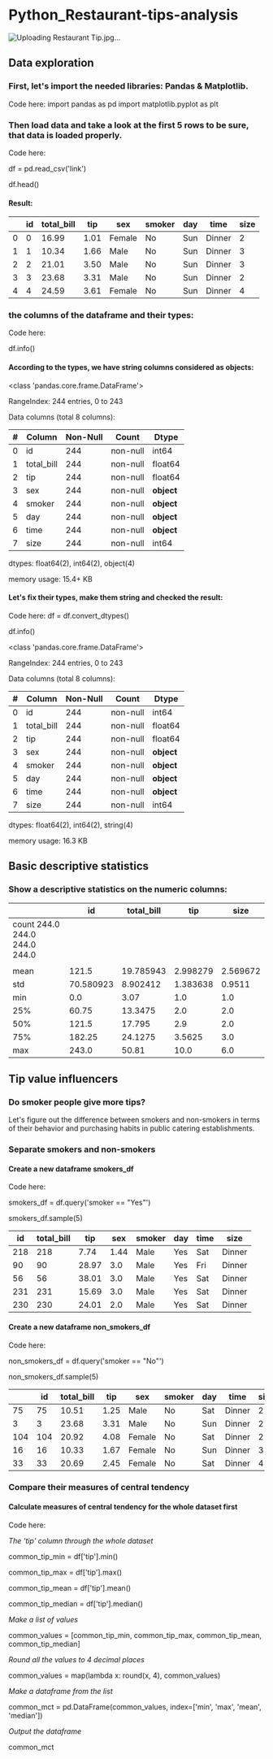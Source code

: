 # Python_Restaurant-tips-analysis
![Uploading Restaurant Tip.jpg…]()

## Data exploration

### First, let's import the needed libraries: Pandas & Matplotlib.

Code here:
  import pandas as pd
  import matplotlib.pyplot as plt
  
### Then load data and take a look at the first 5 rows to be sure, that data is loaded properly.

Code here:

  df = pd.read_csv('link')
  
  df.head()
  
#### Result:
  
|  |id  |total_bill  | tip|sex  |smoker  |day  |time  |size  |
| --- | --- | --- | --- | --- | --- | --- | --- | --- |
|  0| 0 |  16.99|  1.01|Female  |No  |Sun |Dinner  | 2 |
|  1|  1|  10.34|  1.66|  Male| No |Sun  | Dinner |3  |
|  2|  2| 21.01 |  3.50|  Male|  No| Sun | Dinner | 3 |
|  3|3  |  23.68| 3.31 |  Male|  No| Sun | Dinner |  2|
|4|4   |24.59|3.61|Female|No|Sun|Dinner|4|

### the columns of the dataframe and their types:

Code here:
 
  df.info()

#### According to the types, we have string columns considered as objects:

<class 'pandas.core.frame.DataFrame'>

RangeIndex: 244 entries, 0 to 243

Data columns (total 8 columns):

|#|Column|Non-Null|Count|Dtype|
|--- | ------   |   ------|--------|  -----  |
| 0|   id|          244 |non-null|    int64  |
| 1 |  total_bill|  244| non-null |   float64|
| 2 | tip  |       244| non-null  |  float64|
| 3 |  sex |        244| non-null |   **object** |
| 4 |  smoker|     244 |non-null  |  **object** |
| 5 |  day |        244| non-null |   **object** |
| 6 |  time  |      244 |non-null |   **object** |
| 7 |  size  |      244| non-null |   int64  |

dtypes: float64(2), int64(2), object(4)

memory usage: 15.4+ KB

#### Let's fix their types, make them string and checked the result:

Code here:
  df = df.convert_dtypes()
  
  df.info()
  
<class 'pandas.core.frame.DataFrame'>

RangeIndex: 244 entries, 0 to 243

Data columns (total 8 columns):

|#|Column|Non-Null|Count|Dtype|
|--- | ------   |   ------|--------|  -----  |
| 0|   id|          244 |non-null|    int64  |
| 1 |  total_bill|  244| non-null |   float64|
| 2 | tip  |       244| non-null  |  float64|
| 3 |  sex |        244| non-null |   **object** |
| 4 |  smoker|     244 |non-null  |  **object** |
| 5 |  day |        244| non-null |   **object** |
| 6 |  time  |      244 |non-null |   **object** |
| 7 |  size  |      244| non-null |   int64  |

dtypes: float64(2), int64(2), string(4)

memory usage: 16.3 KB

## Basic descriptive statistics

### Show a descriptive statistics on the numeric columns:

||	id|	total_bill|	tip|	size|
|----|---|---|---|---|
|count	244.0	244.0	244.0	244.0
|  |  |  |  |  |
|mean|	121.5|	19.785943|	2.998279|	2.569672|
|std|	70.580923|	8.902412|	1.383638|	0.9511|
|min|	0.0|	3.07|	1.0|	1.0|
|25%|	60.75|	13.3475|	2.0|	2.0|
|50%|	121.5|	17.795	|2.9	|2.0|
|75%|	182.25|	24.1275|	3.5625|	3.0|
|max|	243.0	|50.81|	10.0|	6.0|

## Tip value influencers

### Do smoker people give more tips?

Let's figure out the difference between smokers and non-smokers in terms of their behavior and purchasing habits in public catering establishments.

### Separate smokers and non-smokers

#### Create a new dataframe smokers_df
Code here:

  smokers_df = df.query('smoker == "Yes"')
  
  smokers_df.sample(5)

|id|	total_bill|	tip|	sex|	smoker|	day|	time|	size|
|---|---|---|---|---|---|---|---|
|218|	218|	7.74|	1.44|	Male|	Yes|	Sat|	Dinner|	2|
|90|	90|	28.97|	3.0|	Male|	Yes|	Fri|	Dinner|	2|
|56|	56|	38.01|	3.0|	Male|	Yes|	Sat|	Dinner|	4|
|231|	231|	15.69|	3.0|	Male|	Yes|	Sat|	Dinner|	3|
|230|	230|	24.01|	2.0|	Male|	Yes|	Sat|	Dinner|	4|

#### Create a new dataframe non_smokers_df

Code here:

  non_smokers_df = df.query('smoker == "No"')
  
  non_smokers_df.sample(5)



| |	id|	total_bill|	tip|	sex|	smoker|	day|	time|	size|
|---|---|---|---|---|---|---|---|---
|75|	75|	10.51	|1.25|	Male|	No|	Sat|	Dinner|	2|
|3|	3|	23.68|	3.31|	Male|	No|	Sun|	Dinner|	2|
|104|	104|	20.92	|4.08|	Female|	No|	Sat|	Dinner|	2|
|16|	16|	10.33|	1.67|	Female|	No|	Sun|	Dinner|	3|
|33|	33|	20.69	|2.45|	Female|	No|	Sat|	Dinner|	4|

### Compare their measures of central tendency

#### Calculate measures of central tendency for the whole dataset first

Code here:

*The 'tip' column through the whole dataset*

  common_tip_min = df['tip'].min()
  
  common_tip_max = df['tip'].max()
  
  common_tip_mean = df['tip'].mean()
  
  common_tip_median = df['tip'].median()
  
*Make a list of values*

  common_values = [common_tip_min, common_tip_max, common_tip_mean, common_tip_median]
  
*Round all the values to 4 decimal places*

  common_values = map(lambda x: round(x, 4), common_values)
  
*Make a dataframe from the list*

  common_mct = pd.DataFrame(common_values, index=['min', 'max', 'mean', 'median'])

*Output the dataframe*

  common_mct

